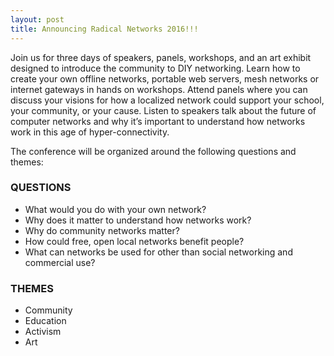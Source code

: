 ```yaml
---
layout: post
title: Announcing Radical Networks 2016!!!
---
```

<p>Join us for three days of speakers, panels, workshops, and an art exhibit designed to introduce the community to DIY networking. Learn how to create your own offline networks, portable web servers, mesh networks or internet gateways in hands on workshops. Attend panels where you can discuss your visions for how a localized network could support your school, your community, or your cause. Listen to speakers talk about the future of computer networks and why it’s important to understand how networks work in this age of hyper-connectivity.</p>

<p>The conference will be organized around the following questions and themes:</p>

<h3>QUESTIONS</h3>
<ul>
  <li>What would you do with your own network?</li>
  <li>Why does it matter to understand how networks work?</li>
  <li>Why do community networks matter?</li>
  <li>How could free, open local networks benefit people?</li>
  <li>What can networks be used for other than social networking and commercial use?</li>
</ul>

<h3>THEMES</h3>
<ul>
  <li>Community</li>
  <li>Education</li>
  <li>Activism</li>
  <li>Art</li>
</ul>